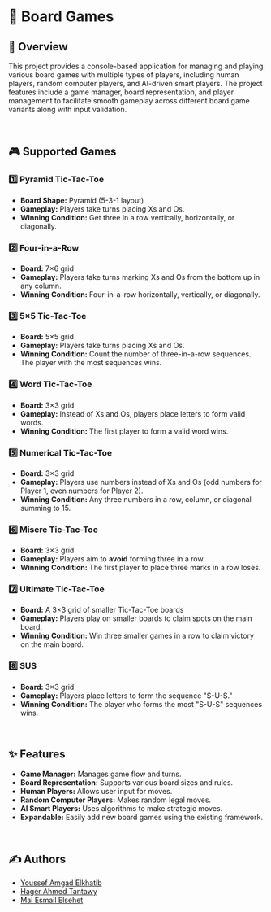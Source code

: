 # 🎲 Board Games 

## 📖 Overview
This project provides a console-based application for managing and playing various board games with multiple types of players, including human players, random computer players, and AI-driven smart players. The project features include a game manager, board representation, and player management to facilitate smooth gameplay across different board game variants along with input validation.

<br>

## 🎮 Supported Games

### 1️⃣ Pyramid Tic-Tac-Toe
- **Board Shape:** Pyramid (5-3-1 layout)
- **Gameplay:** Players take turns placing Xs and Os.
- **Winning Condition:** Get three in a row vertically, horizontally, or diagonally.

### 2️⃣ Four-in-a-Row
- **Board:** 7×6 grid
- **Gameplay:** Players take turns marking Xs and Os from the bottom up in any column.
- **Winning Condition:** Four-in-a-row horizontally, vertically, or diagonally.

### 3️⃣ 5×5 Tic-Tac-Toe
- **Board:** 5×5 grid
- **Gameplay:** Players take turns placing Xs and Os.
- **Winning Condition:** Count the number of three-in-a-row sequences. The player with the most sequences wins.

### 4️⃣ Word Tic-Tac-Toe
- **Board:** 3×3 grid
- **Gameplay:** Instead of Xs and Os, players place letters to form valid words.
- **Winning Condition:** The first player to form a valid word wins.

### 5️⃣ Numerical Tic-Tac-Toe
- **Board:** 3×3 grid
- **Gameplay:** Players use numbers instead of Xs and Os (odd numbers for Player 1, even numbers for Player 2).
- **Winning Condition:** Any three numbers in a row, column, or diagonal summing to 15.

### 6️⃣ Misere Tic-Tac-Toe
- **Board:** 3×3 grid
- **Gameplay:** Players aim to **avoid** forming three in a row.
- **Winning Condition:** The first player to place three marks in a row loses.

### 7️⃣ Ultimate Tic-Tac-Toe
- **Board:** A 3×3 grid of smaller Tic-Tac-Toe boards
- **Gameplay:** Players play on smaller boards to claim spots on the main board.
- **Winning Condition:** Win three smaller games in a row to claim victory on the main board.

### 8️⃣ SUS
- **Board:** 3×3 grid
- **Gameplay:** Players place letters to form the sequence "S-U-S."
- **Winning Condition:** The player who forms the most "S-U-S" sequences wins.

<br>

## ✨ Features

- **Game Manager:** Manages game flow and turns.
- **Board Representation:** Supports various board sizes and rules.
- **Human Players:** Allows user input for moves.
- **Random Computer Players:** Makes random legal moves.
- **AI Smart Players:** Uses algorithms to make strategic moves.
- **Expandable:** Easily add new board games using the existing framework.

<br>

## ✍️ Authors

- [Youssef Amgad Elkhatib](https://github.com/Youssef-Amgad-Elkhatib)
- [Hager Ahmed Tantawy](https://github.com/hagerah2005)
- [Mai Esmail Elsehet](https://github.com/maiesmailhelmy)
